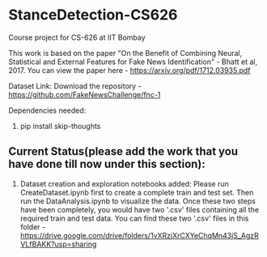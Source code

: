 # StanceDetection-CS626
Course project for CS-626 at IIT Bombay

This work is based on the paper "On the Benefit of Combining Neural, Statistical and External Features for Fake News Identification" - Bhatt et al, 2017. You can view the paper here - https://arxiv.org/pdf/1712.03935.pdf 

Dataset Link: Download the repository - https://github.com/FakeNewsChallenge/fnc-1

Dependencies needed:

1. pip install skip-thoughts

## Current Status(please add the work that you have done till now under this section):

1. Dataset creation and exploration notebooks added: Please run CreateDataset.ipynb first to create a complete train and test set. Then run the DataAnalysis.ipynb to visualize the data. Once these two steps have been completely, you would have two '.csv' files containing all the required train and test data. You can find these two '.csv' files in this folder - https://drive.google.com/drive/folders/1vXRzjXrCXYeChqMn43jS_AgzRVLfBAKK?usp=sharing


